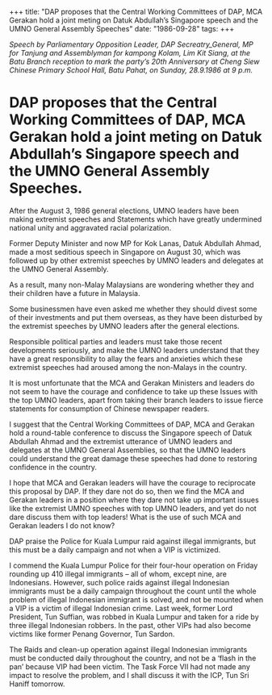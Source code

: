 +++ 
title: "DAP proposes that the Central Working Committees of DAP, MCA Gerakan hold a joint meting on Datuk Abdullah’s Singapore speech and the UMNO General Assembly Speeches"
date: "1986-09-28"
tags:
+++

_Speech by Parliamentary Opposition Leader, DAP Secreatry_General, MP for Tanjung and Assemblyman for kampong Kolam, Lim Kit Siang, at the Batu Branch reception to mark the party’s 20th Anniversary at Cheng Siew Chinese Primary School Hall, Batu Pahat, on Sunday, 28.9.1986 at 9 p.m._

# DAP proposes that the Central Working Committees of DAP, MCA Gerakan hold a joint meting on Datuk Abdullah’s Singapore speech and the UMNO General Assembly Speeches.

After the August 3, 1986 general elections, UMNO leaders have been making extremist speeches and Statements which have greatly undermined national unity and aggravated racial polarization.</u>

Former Deputy Minister and now MP for Kok Lanas, Datuk Abdullah Ahmad, made a most seditious speech in Singapore on August 30, which was followed up by other extremist speeches by UMNO leaders and delegates at the UMNO General Assembly.

As a result, many non-Malay Malaysians are wondering whether they and their children have a future in Malaysia.

Some businessmen have even asked me whether they should divest some of their investments and put them overseas, as they have been disturbed by the extremist speeches by UMNO leaders after the general elections.

Responsible political parties and leaders must take those recent developments seriously, and make the UMNO leaders understand that they have a great responsibility to allay the fears and anxieties which these extremist speeches had aroused among the non-Malays in the country.

It is most unfortunate that the MCA and Gerakan Ministers and leaders do not seem to have the courage and confidence to take up these Issues with the top UMNO leaders, apart from taking their branch leaders to issue fierce statements for consumption of Chinese newspaper readers.

I suggest that the Central Working Committees of DAP, MCA and Gerakan hold a round-table conference to discuss the Singapore speech of Datuk Abdullah Ahmad and the extremist utterance of UMNO leaders and delegates at the UMNO General Assemblies, so that the UMNO leaders could understand the great damage these speeches had done to restoring confidence in the country.

I hope that MCA and Gerakan leaders will have the courage to reciprocate this proposal by DAP. If they dare not do so, then we find the MCA and Gerakan leaders in a position where they dare not take up important issues like the extremist UMNO speeches with top UMNO leaders, and yet do not dare discuss them with top leaders! What is the use of such MCA and Gerakan leaders I do not know?

DAP praise the Police for Kuala Lumpur raid against illegal immigrants, but this must be a daily campaign and not when a VIP is victimized.

I commend the Kuala Lumpur Police for their four-hour operation on Friday rounding up 410 illegal immigrants – all of whom, except nine, are Indonesians. However, such police raids against illegal Indonesian immigrants must be a daily campaign throughout the count until the whole problem of illegal Indonesian immigrant is solved, and not be mounted when a VIP is a victim of illegal Indonesian crime.
Last week, former Lord President, Tun Suffian, was robbed in Kuala Lumpur and taken for a ride by three illegal Indonesian robbers. In the past, other VIPs had also become victims like former Penang Governor, Tun Sardon.

The Raids and clean-up operation against illegal Indonesian immigrants must be conducted daily throughout the country, and not be a ‘flash in the pan’ because VIP had been victim. The Task Force VII had not made any impact to resolve the problem, and I shall discuss it with the ICP, Tun Sri Haniff tomorrow.
 
